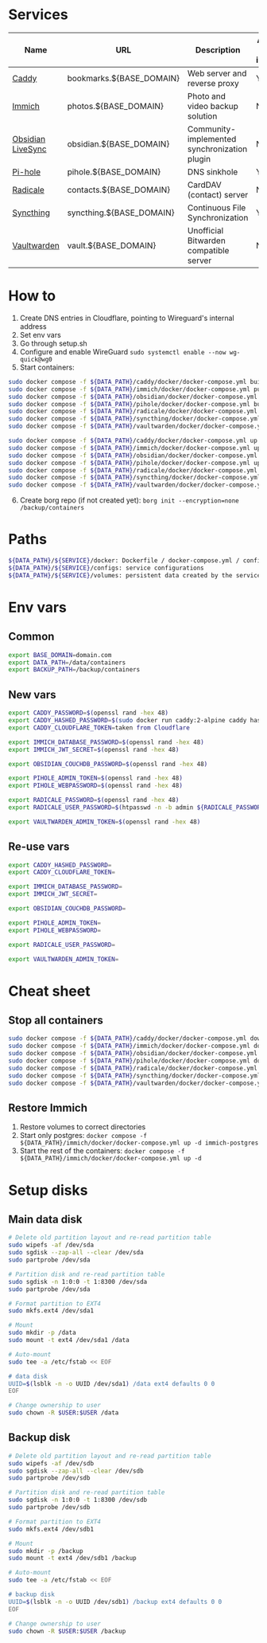 # Services
| Name | URL | Description | Access to internet |
| --- | --- | --- | --- |
| [Caddy](https://github.com/caddyserver/caddy) | bookmarks.${BASE_DOMAIN} | Web server and reverse proxy | Yes |
| [Immich](https://github.com/immich-app/immich) | photos.${BASE_DOMAIN} | Photo and video backup solution | No |
| [Obsidian LiveSync](https://github.com/vrtmrz/obsidian-livesync) | obsidian.${BASE_DOMAIN} | Community-implemented synchronization plugin | No |
| [Pi-hole](https://github.com/pi-hole/pi-hole) | pihole.${BASE_DOMAIN} | DNS sinkhole | Yes |
| [Radicale](https://github.com/Kozea/Radicale) | contacts.${BASE_DOMAIN} | CardDAV (contact) server | No |
| [Syncthing](https://github.com/syncthing/syncthing) | syncthing.${BASE_DOMAIN} | Continuous File Synchronization | Yes |
| [Vaultwarden](https://github.com/dani-garcia/vaultwarden) | vault.${BASE_DOMAIN} | Unofficial Bitwarden compatible server | No |

# How to
1. Create DNS entries in Cloudflare, pointing to Wireguard's internal address
2. Set env vars
3. Go through setup.sh
4. Configure and enable WireGuard `sudo systemctl enable --now wg-quick@wg0`
5. Start containers:
```bash
sudo docker compose -f ${DATA_PATH}/caddy/docker/docker-compose.yml build --pull --no-cache
sudo docker compose -f ${DATA_PATH}/immich/docker/docker-compose.yml pull
sudo docker compose -f ${DATA_PATH}/obsidian/docker/docker-compose.yml pull
sudo docker compose -f ${DATA_PATH}/pihole/docker/docker-compose.yml build --pull --no-cache
sudo docker compose -f ${DATA_PATH}/radicale/docker/docker-compose.yml build --pull --no-cache
sudo docker compose -f ${DATA_PATH}/syncthing/docker/docker-compose.yml pull
sudo docker compose -f ${DATA_PATH}/vaultwarden/docker/docker-compose.yml pull

sudo docker compose -f ${DATA_PATH}/caddy/docker/docker-compose.yml up -d
sudo docker compose -f ${DATA_PATH}/immich/docker/docker-compose.yml up -d
sudo docker compose -f ${DATA_PATH}/obsidian/docker/docker-compose.yml up -d
sudo docker compose -f ${DATA_PATH}/pihole/docker/docker-compose.yml up -d
sudo docker compose -f ${DATA_PATH}/radicale/docker/docker-compose.yml up -d
sudo docker compose -f ${DATA_PATH}/syncthing/docker/docker-compose.yml up -d
sudo docker compose -f ${DATA_PATH}/vaultwarden/docker/docker-compose.yml up -d
```
6. Create borg repo (if not created yet): `borg init --encryption=none /backup/containers`

# Paths
```bash
${DATA_PATH}/${SERVICE}/docker: Dockerfile / docker-compose.yml / config.env
${DATA_PATH}/${SERVICE}/configs: service configurations
${DATA_PATH}/${SERVICE}/volumes: persistent data created by the services
```

# Env vars
## Common
```bash
export BASE_DOMAIN=domain.com
export DATA_PATH=/data/containers
export BACKUP_PATH=/backup/containers
```

## New vars
```bash
export CADDY_PASSWORD=$(openssl rand -hex 48)
export CADDY_HASHED_PASSWORD=$(sudo docker run caddy:2-alpine caddy hash-password --plaintext ${CADDY_PASSWORD})
export CADDY_CLOUDFLARE_TOKEN=taken from Cloudflare

export IMMICH_DATABASE_PASSWORD=$(openssl rand -hex 48)
export IMMICH_JWT_SECRET=$(openssl rand -hex 48)

export OBSIDIAN_COUCHDB_PASSWORD=$(openssl rand -hex 48)

export PIHOLE_ADMIN_TOKEN=$(openssl rand -hex 48)
export PIHOLE_WEBPASSWORD=$(openssl rand -hex 48)

export RADICALE_PASSWORD=$(openssl rand -hex 48)
export RADICALE_USER_PASSWORD=$(htpasswd -n -b admin ${RADICALE_PASSWORD})

export VAULTWARDEN_ADMIN_TOKEN=$(openssl rand -hex 48)
```

## Re-use vars
```bash
export CADDY_HASHED_PASSWORD=
export CADDY_CLOUDFLARE_TOKEN=

export IMMICH_DATABASE_PASSWORD=
export IMMICH_JWT_SECRET=

export OBSIDIAN_COUCHDB_PASSWORD=

export PIHOLE_ADMIN_TOKEN=
export PIHOLE_WEBPASSWORD=

export RADICALE_USER_PASSWORD=

export VAULTWARDEN_ADMIN_TOKEN=
```

# Cheat sheet
## Stop all containers
```bash
sudo docker compose -f ${DATA_PATH}/caddy/docker/docker-compose.yml down
sudo docker compose -f ${DATA_PATH}/immich/docker/docker-compose.yml down
sudo docker compose -f ${DATA_PATH}/obsidian/docker/docker-compose.yml down
sudo docker compose -f ${DATA_PATH}/pihole/docker/docker-compose.yml down
sudo docker compose -f ${DATA_PATH}/radicale/docker/docker-compose.yml down
sudo docker compose -f ${DATA_PATH}/syncthing/docker/docker-compose.yml down
sudo docker compose -f ${DATA_PATH}/vaultwarden/docker/docker-compose.yml down
```

## Restore Immich
1. Restore volumes to correct directories
2. Start only postgres: `docker compose -f ${DATA_PATH}/immich/docker/docker-compose.yml up -d immich-postgres`
3. Start the rest of the containers: `docker compose -f ${DATA_PATH}/immich/docker/docker-compose.yml up -d`

# Setup disks
## Main data disk
```bash
# Delete old partition layout and re-read partition table
sudo wipefs -af /dev/sda
sudo sgdisk --zap-all --clear /dev/sda
sudo partprobe /dev/sda

# Partition disk and re-read partition table
sudo sgdisk -n 1:0:0 -t 1:8300 /dev/sda
sudo partprobe /dev/sda

# Format partition to EXT4
sudo mkfs.ext4 /dev/sda1

# Mount
sudo mkdir -p /data
sudo mount -t ext4 /dev/sda1 /data

# Auto-mount
sudo tee -a /etc/fstab << EOF

# data disk
UUID=$(lsblk -n -o UUID /dev/sda1) /data ext4 defaults 0 0
EOF

# Change ownership to user
sudo chown -R $USER:$USER /data
```

## Backup disk
```bash
# Delete old partition layout and re-read partition table
sudo wipefs -af /dev/sdb
sudo sgdisk --zap-all --clear /dev/sdb
sudo partprobe /dev/sdb

# Partition disk and re-read partition table
sudo sgdisk -n 1:0:0 -t 1:8300 /dev/sdb
sudo partprobe /dev/sdb

# Format partition to EXT4
sudo mkfs.ext4 /dev/sdb1

# Mount
sudo mkdir -p /backup
sudo mount -t ext4 /dev/sdb1 /backup

# Auto-mount
sudo tee -a /etc/fstab << EOF

# backup disk
UUID=$(lsblk -n -o UUID /dev/sdb1) /backup ext4 defaults 0 0
EOF

# Change ownership to user
sudo chown -R $USER:$USER /backup
```
